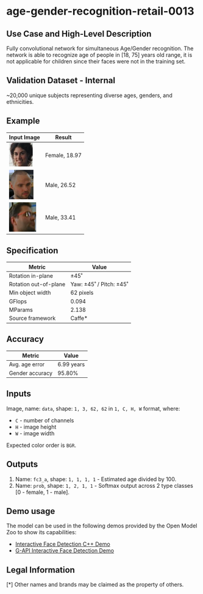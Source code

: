 # age-gender-recognition-retail-0013

## Use Case and High-Level Description

Fully convolutional network for simultaneous Age/Gender recognition. The network
is able to recognize age of people in [18, 75] years old range, it is not
applicable for children since their faces were not in the training set.

## Validation Dataset - Internal

~20,000 unique subjects representing diverse ages, genders, and ethnicities.

## Example

| Input Image                                   | Result        |
|-----------------------------------------------|---------------|
| ![](./assets/age-gender-recognition-retail-0001.jpg) | Female, 18.97 |
| ![](./assets/age-gender-recognition-retail-0002.png) | Male, 26.52   |
| ![](./assets/age-gender-recognition-retail-0003.png) | Male, 33.41   |

## Specification

| Metric                | Value                   |
|-----------------------|-------------------------|
| Rotation in-plane     | ±45˚                    |
| Rotation out-of-plane | Yaw: ±45˚ / Pitch: ±45˚ |
| Min object width      | 62 pixels               |
| GFlops                | 0.094                   |
| MParams               | 2.138                   |
| Source framework      | Caffe\*                 |

## Accuracy

| Metric          | Value      |
|-----------------|------------|
| Avg. age error  | 6.99 years |
| Gender accuracy |     95.80% |

## Inputs

Image, name: `data`, shape: `1, 3, 62, 62` in `1, C, H, W` format, where:

- `C` - number of channels
- `H` - image height
- `W` - image width

Expected color order is `BGR`.

## Outputs

1. Name: `fc3_a`, shape: `1, 1, 1, 1` - Estimated age divided by 100.
2. Name: `prob`, shape: `1, 2, 1, 1` - Softmax output across 2 type classes [0 - female, 1 - male].

## Demo usage

The model can be used in the following demos provided by the Open Model Zoo to show its capabilities:

* [Interactive Face Detection C++ Demo](../../../demos/interactive_face_detection_demo/cpp/README.md)
* [G-API Interactive Face Detection Demo](../../../demos/interactive_face_detection_demo/cpp_gapi/README.md)

## Legal Information
[*] Other names and brands may be claimed as the property of others.
